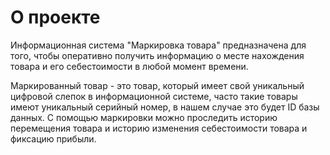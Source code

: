 # О проекте

Информационная система "Маркировка товара" предназначена для того, чтобы оперативно получить информацию о месте нахождения товара и его себестоимости в любой момент времени.

Маркированный товар - это товар, который имеет свой уникальный цифровой слепок в информационной системе, часто такие товары имеют уникальный серийный номер, в нашем случае это будет ID базы данных. С помощью маркировки можно проследить историю перемещения товара и историю изменения себестоимости товара и фиксацию прибыли.

